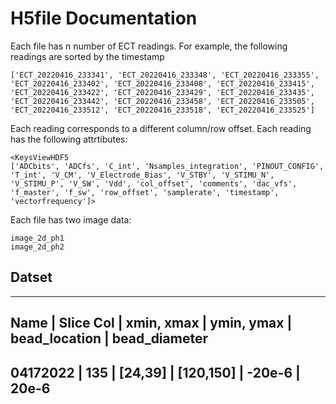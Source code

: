 # H5file Documentation 

Each file has n number of ECT readings. For example, the following readings are sorted by the timestamp  

``` 
['ECT_20220416_233341', 'ECT_20220416_233348', 'ECT_20220416_233355', 'ECT_20220416_233402', 'ECT_20220416_233408', 'ECT_20220416_233415', 'ECT_20220416_233422', 'ECT_20220416_233429', 'ECT_20220416_233435', 'ECT_20220416_233442', 'ECT_20220416_233458', 'ECT_20220416_233505', 'ECT_20220416_233512', 'ECT_20220416_233518', 'ECT_20220416_233525']

```

Each reading corresponds to a different column/row offset. Each reading has the following attrtibutes: 

```
<KeysViewHDF5 
['ADCbits', 'ADCfs', 'C_int', 'Nsamples_integration', 'PINOUT_CONFIG', 'T_int', 'V_CM', 'V_Electrode_Bias', 'V_STBY', 'V_STIMU_N', 'V_STIMU_P', 'V_SW', 'Vdd', 'col_offset', 'comments', 'dac_vfs', 'f_master', 'f_sw', 'row_offset', 'samplerate', 'timestamp', 'vectorfrequency']>

```

Each file has two image data: 

```
image_2d_ph1
image_2d_ph2
```


## Datset

-----------------------------------------------------------------------------------------------------------
Name      |     Slice Col   |      xmin, xmax       |      ymin, ymax      | bead_location | bead_diameter
------------------------------------------------------------------------------------------------------------
04172022  |       135       |         [24,39]       |         [120,150]    |     -20e-6    | 20e-6
------------------------------------------------------------------------------------------------------------
